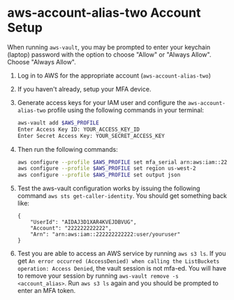 # aws-account-alias-two Account Setup

When running `aws-vault`, you may be prompted to enter your keychain (laptop) password with the option to choose "Allow" or "Always Allow". Choose "Always Allow".

1. Log in to AWS for the appropriate account (`aws-account-alias-two`)
1. If you haven't already, setup your MFA device.
1. Generate access keys for your IAM user and configure the `aws-account-alias-two` profile using the following commands in your terminal:

   ```bash
   aws-vault add $AWS_PROFILE
   Enter Access Key ID: YOUR_ACCESS_KEY_ID
   Enter Secret Access Key: YOUR_SECRET_ACCESS_KEY
   ```

1. Then run the following commands:

   ```bash
   aws configure --profile $AWS_PROFILE set mfa_serial arn:aws:iam::222222222222:mfa/YOUR_IAM_USER_NAME
   aws configure --profile $AWS_PROFILE set region us-west-2
   aws configure --profile $AWS_PROFILE set output json
   ```

1. Test the aws-vault configuration works by issuing the following command `aws sts get-caller-identity`. You should get something back like:

    ```
    {
        "UserId": "AIDAJ3D1XAR4KVEJDBVUG",
        "Account": "222222222222",
        "Arn": "arn:aws:iam::222222222222:user/youruser"
    }

1. Test you are able to access an AWS service by running `aws s3 ls`. If you get `An error occurred (AccessDenied) when calling the ListBuckets operation: Access Denied`, the vault session is not mfa-ed. You will have to remove your session by running `aws-vault remove -s <account_alias>`. Run `aws s3 ls` again and you should be prompted to enter an MFA token.
